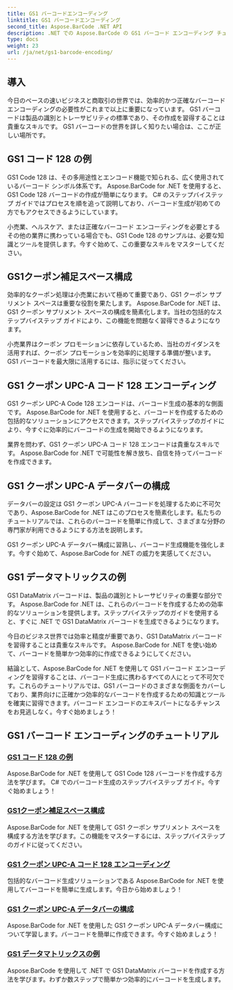 ```yaml
---
title: GS1 バーコードエンコーディング
linktitle: GS1 バーコードエンコーディング
second_title: Aspose.BarCode .NET API
description: .NET での Aspose.BarCode の GS1 バーコード エンコーディング チュートリアルをご覧ください。 GS1 Code 128、UPC-A、DataMatrix バーコードを簡単に作成します。今すぐ始めましょう！
type: docs
weight: 23
url: /ja/net/gs1-barcode-encoding/
---
```


## 導入
今日のペースの速いビジネスと商取引の世界では、効率的かつ正確なバーコード エンコーディングの必要性がこれまで以上に重要になっています。 GS1 バーコードは製品の識別とトレーサビリティの標準であり、その作成を習得することは貴重なスキルです。 GS1 バーコードの世界を詳しく知りたい場合は、ここが正しい場所です。

## GS1 コード 128 の例

GS1 Code 128 は、その多用途性とエンコード機能で知られる、広く使用されているバーコード シンボル体系です。 Aspose.BarCode for .NET を使用すると、GS1 Code 128 バーコードの作成が簡単になります。 C# のステップバイステップ ガイドではプロセスを順を追って説明しており、バーコード生成が初めての方でもアクセスできるようにしています。

小売業、ヘルスケア、または正確なバーコード エンコーディングを必要とするその他の業界に携わっている場合でも、GS1 Code 128 のサンプルは、必要な知識とツールを提供します。今すぐ始めて、この重要なスキルをマスターしてください。

## GS1クーポン補足スペース構成

効率的なクーポン処理は小売業において極めて重要であり、GS1 クーポン サプリメント スペースは重要な役割を果たします。 Aspose.BarCode for .NET は、GS1 クーポン サプリメント スペースの構成を簡素化します。当社の包括的なステップバイステップ ガイドにより、この機能を問題なく習得できるようになります。

小売業界はクーポン プロモーションに依存しているため、当社のガイダンスを活用すれば、クーポン プロモーションを効率的に処理する準備が整います。 GS1 バーコードを最大限に活用するには、指示に従ってください。

## GS1 クーポン UPC-A コード 128 エンコーディング

GS1 クーポン UPC-A Code 128 エンコードは、バーコード生成の基本的な側面です。 Aspose.BarCode for .NET を使用すると、バーコードを作成するための包括的なソリューションにアクセスできます。ステップバイステップのガイドにより、今すぐに効率的にバーコードの生成を開始できるようになります。

業界を問わず、GS1 クーポン UPC-A コード 128 エンコードは貴重なスキルです。 Aspose.BarCode for .NET で可能性を解き放ち、自信を持ってバーコードを作成できます。

## GS1 クーポン UPC-A データバーの構成

データバーの設定は GS1 クーポン UPC-A バーコードを処理するために不可欠であり、Aspose.BarCode for .NET はこのプロセスを簡素化します。私たちのチュートリアルでは、これらのバーコードを簡単に作成して、さまざまな分野の専門家が利用できるようにする方法を説明します。

GS1 クーポン UPC-A データバー構成に習熟し、バーコード生成機能を強化します。今すぐ始めて、Aspose.BarCode for .NET の威力を実感してください。

## GS1 データマトリックスの例

GS1 DataMatrix バーコードは、製品の識別とトレーサビリティの重要な部分です。 Aspose.BarCode for .NET は、これらのバーコードを作成するための効率的なソリューションを提供します。ステップバイステップのガイドを使用すると、すぐに .NET で GS1 DataMatrix バーコードを生成できるようになります。

今日のビジネス世界では効率と精度が重要であり、GS1 DataMatrix バーコードを習得することは貴重なスキルです。 Aspose.BarCode for .NET を使い始めて、バーコードを簡単かつ効率的に作成できるようにしてください。

結論として、Aspose.BarCode for .NET を使用して GS1 バーコード エンコーディングを習得することは、バーコード生成に携わるすべての人にとって不可欠です。これらのチュートリアルでは、GS1 バーコードのさまざまな側面をカバーしており、業界向けに正確かつ効率的なバーコードを作成するための知識とツールを確実に習得できます。バーコード エンコードのエキスパートになるチャンスをお見逃しなく。今すぐ始めましょう！
## GS1 バーコード エンコーディングのチュートリアル
### [GS1 コード 128 の例](./gs1-code-128-example/)
Aspose.BarCode for .NET を使用して GS1 Code 128 バーコードを作成する方法を学びます。 C# でのバーコード生成のステップバイステップ ガイド。今すぐ始めましょう！
### [GS1クーポン補足スペース構成](./gs1-coupon-supplement-space-configuration/)
Aspose.BarCode for .NET を使用して GS1 クーポン サプリメント スペースを構成する方法を学びます。この機能をマスターするには、ステップバイステップのガイドに従ってください。
### [GS1 クーポン UPC-A コード 128 エンコーディング](./gs1-coupon-upc-a-code-128-encoding/)
包括的なバーコード生成ソリューションである Aspose.BarCode for .NET を使用してバーコードを簡単に生成します。今日から始めましょう！
### [GS1 クーポン UPC-A データバーの構成](./gs1-coupon-upc-a-databar-configuration/)
Aspose.BarCode for .NET を使用した GS1 クーポン UPC-A データバー構成について学習します。バーコードを簡単に作成できます。今すぐ始めましょう！
### [GS1 データマトリックスの例](./gs1-datamatrix-example/)
Aspose.BarCode を使用して .NET で GS1 DataMatrix バーコードを作成する方法を学びます。わずか数ステップで簡単かつ効率的にバーコードを生成します。